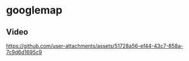 # googlemap

## Video
https://github.com/user-attachments/assets/51728a56-ef44-43c7-858a-7c9d6d1695c9






